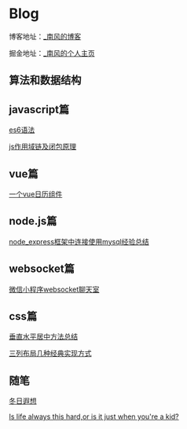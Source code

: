 # Blog

博客地址：[_南风的博客](http://blog.yisujin.cn)

掘金地址：[_南风的个人主页](https://juejin.im/user/5ad0a12d5188255c620f7fc9)

## 算法和数据结构

## javascript篇

[es6语法](https://github.com/lihao336991/blog/blob/master/_posts/ES6%E8%AF%AD%E6%B3%95.md)

[js作用域链及闭包原理](https://github.com/lihao336991/blog/blob/master/_posts/2018-12-17.md)

## vue篇

[一个vue日历组件](https://github.com/lihao336991/vue-calendar)

## node.js篇

[node_express框架中连接使用mysql经验总结](https://github.com/lihao336991/blog/blob/master/_posts/node-express-mysql%E6%9C%8D%E5%8A%A1%E7%AB%AF%E5%BC%80%E5%8F%91%E7%BB%8F%E9%AA%8C.md)

## websocket篇

[微信小程序websocket聊天室](https://github.com/lihao336991/blog/blob/master/_posts/2019-2-11.md)

## css篇

[垂直水平居中方法总结](https://github.com/lihao336991/blog/blob/master/_posts/%E5%9E%82%E7%9B%B4%E6%B0%B4%E5%B9%B3%E5%B1%85%E4%B8%AD%E6%96%B9%E6%B3%95%E6%80%BB%E7%BB%93.md)

[三列布局几种经典实现方式](https://github.com/lihao336991/blog/blob/master/_posts/%E4%B8%89%E5%88%97%E5%B8%83%E5%B1%80.md)

## 随笔

[冬日遐想](https://github.com/lihao336991/blog/blob/master/_posts/%E5%86%AC%E6%97%A5%E9%81%90%E6%83%B3.md)

[Is life always this hard,or is it just when you're a kid?](https://github.com/lihao336991/blog/blob/master/_posts/2018-11-28.md)